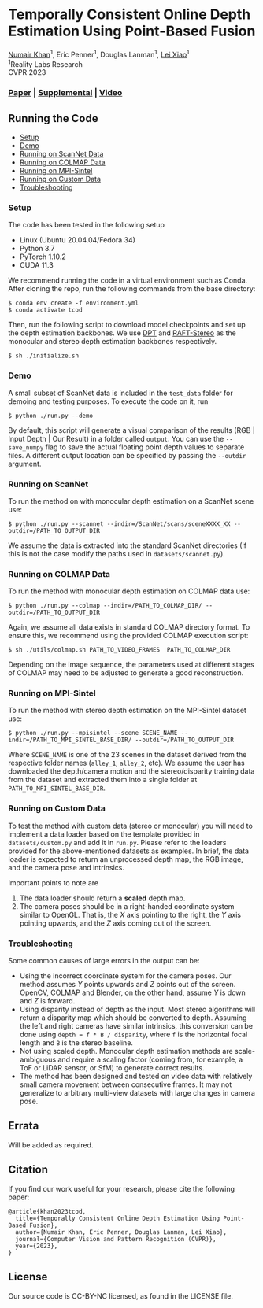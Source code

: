 
# Temporally Consistent Online Depth Estimation Using Point-Based Fusion
 [Numair Khan](https://nkhan2.github.io)<sup>1</sup>,
 Eric Penner<sup>1</sup>,
 Douglas Lanman<sup>1</sup>,
 [Lei Xiao](https://leixiao-ubc.github.io/)<sup>1</sup><br>
 <sup>1</sup>Reality Labs Research<br>
 CVPR 2023
       
### [Paper](https://arxiv.org/abs/2304.07435) | [Supplemental](https://research.facebook.com/publications/temporally-consistent-online-depth-estimation-using-point-based-fusion/) | [Video](https://www.youtube.com/watch?v=xlD6zywC0dI) 

## Running the Code
* [Setup](#setup)
* [Demo](#demo)
* [Running on ScanNet Data](#running-on-scannet)
* [Running on COLMAP Data](#running-on-colmap-data)
* [Running on MPI-Sintel](#running-on-mpi-sintel)
* [Running on Custom Data](#running-on-custom-data)
* [Troubleshooting](#troubleshooting)

### Setup
The code has been tested in the following setup
* Linux (Ubuntu 20.04.04/Fedora 34)
* Python 3.7
* PyTorch 1.10.2
* CUDA 11.3

We recommend running the code in a virtual environment such as Conda. After cloning the repo, run the following commands from the base directory:
```
$ conda env create -f environment.yml
$ conda activate tcod
```

Then, run the following script to download model checkpoints and set up the depth estimation backbones. We use [DPT](https://github.com/isl-org/DPT) and
[RAFT-Stereo](https://github.com/princeton-vl/RAFT-Stereo) as the monocular and stereo depth estimation backbones respectively.

```
$ sh ./initialize.sh
```

### Demo
A small subset of ScanNet data is included in the `test_data` folder for demoing and testing purposes. To execute the code on it, run
```
$ python ./run.py --demo
```
By default, this script will generate a visual comparison of the results (RGB | Input Depth | Our Result) in a folder called `output`. You can use the `--save_numpy` flag to save the actual floating point depth values to separate files. A different output location can be specified by passing the `--outdir` argument.

### Running on ScanNet
To run the method on with monocular depth estimation on a ScanNet scene use:

`$ python ./run.py --scannet --indir=/ScanNet/scans/sceneXXXX_XX --outdir=/PATH_TO_OUTPUT_DIR`

We assume the data is extracted into the standard ScanNet directories (If this is not the case modify the paths used in `datasets/scannet.py`). 

### Running on COLMAP Data 
To run the method with monocular depth estimation on COLMAP data use:

`$ python ./run.py --colmap --indir=/PATH_TO_COLMAP_DIR/ --outdir=/PATH_TO_OUTPUT_DIR`

Again, we assume all data exists in standard COLMAP directory format. To ensure this, we recommend using the provided COLMAP execution script:

`$ sh ./utils/colmap.sh PATH_TO_VIDEO_FRAMES  PATH_TO_COLMAP_DIR`

Depending on the image sequence, the parameters used at different stages of COLMAP may need to be adjusted to generate a good reconstruction. 

### Running on MPI-Sintel
To run the method with stereo depth estimation on the MPI-Sintel dataset use:

`$ python ./run.py --mpisintel --scene SCENE_NAME --indir=/PATH_TO_MPI_SINTEL_BASE_DIR/ --outdir=/PATH_TO_OUTPUT_DIR`

Where `SCENE_NAME` is one of the 23 scenes in the dataset derived from the respective folder names (`alley_1`, `alley_2`, etc). We assume the user has downloaded the depth/camera motion and the stereo/disparity training data from the dataset and extracted them into a single folder at `PATH_TO_MPI_SINTEL_BASE_DIR`. 

### Running on Custom Data

To test the method with custom data (stereo or monocular) you will need to implement a data loader based on the template provided in `datasets/custom.py` and add it in `run.py`. Please refer to the loaders provided for the above-mentioned datasets as examples. In brief, the data loader is expected to return an unprocessed depth map, the RGB image, and the camera pose and intrinsics.

Important points to note are
1. The data loader should return a **scaled** depth map. 
2. The camera poses should be in a right-handed coordinate system similar to OpenGL. That is, the *X* axis pointing to the right, the *Y* axis pointing upwards, and the *Z* axis coming out of the screen.

### Troubleshooting
Some common causes of large errors in the output can be:
* Using the incorrect coordinate system for the camera poses. Our method assumes *Y* points upwards and *Z* points out of the screen. OpenCV, COLMAP and Blender, on the other hand, assume *Y* is down and *Z* is forward.  
* Using disparity instead of depth as the input. Most stereo algorithms will return a disparity map which should be converted to depth. Assuming the left and right cameras have similar intrinsics, this conversion can be done using `depth = f * B / disparity`, where `f` is the horizontal focal length and `B` is the stereo baseline.
* Not using scaled depth. Monocular depth estimation methods are scale-ambiguous and require a scaling factor (coming from, for example, a ToF or LiDAR sensor, or SfM) to generate correct results. 
* The method has been designed and tested on video data with relatively small camera movement between consecutive frames. It may not generalize to arbitrary multi-view datasets with large changes in camera pose.

## Errata
Will be added as required.

## Citation
If you find our work useful for your research, please cite the following paper:

```
@article{khan2023tcod,
  title={Temporally Consistent Online Depth Estimation Using Point-Based Fusion},
  author={Numair Khan, Eric Penner, Douglas Lanman, Lei Xiao},
  journal={Computer Vision and Pattern Recognition (CVPR)},
  year={2023},
}
```

## License
Our source code is CC-BY-NC licensed, as found in the LICENSE file.